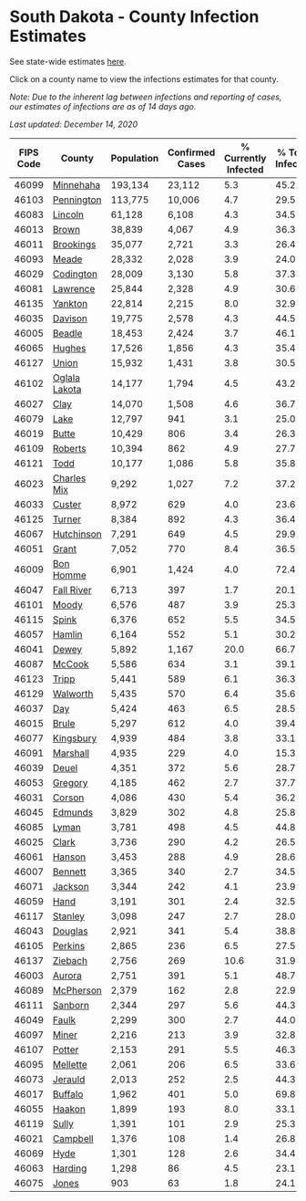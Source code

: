 # South Dakota - County Infection Estimates

See state-wide estimates [here](/infections/us-sd).

Click on a county name to view the infections estimates for that county.

*Note: Due to the inherent lag between infections and reporting of cases, our estimates of infections are as of 14 days ago.*

*Last updated: December 14, 2020*

|   FIPS Code |                         County |   Population |   Confirmed Cases |   % Currently Infected |   % Total Infected |
|-------------|--------------------------------|--------------|-------------------|------------------------|--------------------|
|       46099 |         [Minnehaha](minnehaha) |      193,134 |            23,112 |                    5.3 |               45.2 |
|       46103 |       [Pennington](pennington) |      113,775 |            10,006 |                    4.7 |               29.5 |
|       46083 |             [Lincoln](lincoln) |       61,128 |             6,108 |                    4.3 |               34.5 |
|       46013 |                 [Brown](brown) |       38,839 |             4,067 |                    4.9 |               36.3 |
|       46011 |         [Brookings](brookings) |       35,077 |             2,721 |                    3.3 |               26.4 |
|       46093 |                 [Meade](meade) |       28,332 |             2,028 |                    3.9 |               24.0 |
|       46029 |         [Codington](codington) |       28,009 |             3,130 |                    5.8 |               37.3 |
|       46081 |           [Lawrence](lawrence) |       25,844 |             2,328 |                    4.9 |               30.6 |
|       46135 |             [Yankton](yankton) |       22,814 |             2,215 |                    8.0 |               32.9 |
|       46035 |             [Davison](davison) |       19,775 |             2,578 |                    4.3 |               44.5 |
|       46005 |               [Beadle](beadle) |       18,453 |             2,424 |                    3.7 |               46.1 |
|       46065 |               [Hughes](hughes) |       17,526 |             1,856 |                    4.3 |               35.4 |
|       46127 |                 [Union](union) |       15,932 |             1,431 |                    3.8 |               30.5 |
|       46102 | [Oglala Lakota](oglala-lakota) |       14,177 |             1,794 |                    4.5 |               43.2 |
|       46027 |                   [Clay](clay) |       14,070 |             1,508 |                    4.6 |               36.7 |
|       46079 |                   [Lake](lake) |       12,797 |               941 |                    3.1 |               25.0 |
|       46019 |                 [Butte](butte) |       10,429 |               806 |                    3.4 |               26.3 |
|       46109 |             [Roberts](roberts) |       10,394 |               862 |                    4.9 |               27.7 |
|       46121 |                   [Todd](todd) |       10,177 |             1,086 |                    5.8 |               35.8 |
|       46023 |     [Charles Mix](charles-mix) |        9,292 |             1,027 |                    7.2 |               37.2 |
|       46033 |               [Custer](custer) |        8,972 |               629 |                    4.0 |               23.6 |
|       46125 |               [Turner](turner) |        8,384 |               892 |                    4.3 |               36.4 |
|       46067 |       [Hutchinson](hutchinson) |        7,291 |               649 |                    4.5 |               29.9 |
|       46051 |                 [Grant](grant) |        7,052 |               770 |                    8.4 |               36.5 |
|       46009 |         [Bon Homme](bon-homme) |        6,901 |             1,424 |                    4.0 |               72.4 |
|       46047 |       [Fall River](fall-river) |        6,713 |               397 |                    1.7 |               20.1 |
|       46101 |                 [Moody](moody) |        6,576 |               487 |                    3.9 |               25.3 |
|       46115 |                 [Spink](spink) |        6,376 |               652 |                    5.5 |               34.5 |
|       46057 |               [Hamlin](hamlin) |        6,164 |               552 |                    5.1 |               30.2 |
|       46041 |                 [Dewey](dewey) |        5,892 |             1,167 |                   20.0 |               66.7 |
|       46087 |               [McCook](mccook) |        5,586 |               634 |                    3.1 |               39.1 |
|       46123 |                 [Tripp](tripp) |        5,441 |               589 |                    6.1 |               36.3 |
|       46129 |           [Walworth](walworth) |        5,435 |               570 |                    6.4 |               35.6 |
|       46037 |                     [Day](day) |        5,424 |               463 |                    6.5 |               28.5 |
|       46015 |                 [Brule](brule) |        5,297 |               612 |                    4.0 |               39.4 |
|       46077 |         [Kingsbury](kingsbury) |        4,939 |               484 |                    3.8 |               33.1 |
|       46091 |           [Marshall](marshall) |        4,935 |               229 |                    4.0 |               15.3 |
|       46039 |                 [Deuel](deuel) |        4,351 |               372 |                    5.6 |               28.7 |
|       46053 |             [Gregory](gregory) |        4,185 |               462 |                    2.7 |               37.7 |
|       46031 |               [Corson](corson) |        4,086 |               430 |                    5.4 |               36.2 |
|       46045 |             [Edmunds](edmunds) |        3,829 |               302 |                    4.8 |               25.8 |
|       46085 |                 [Lyman](lyman) |        3,781 |               498 |                    4.5 |               44.8 |
|       46025 |                 [Clark](clark) |        3,736 |               290 |                    4.2 |               26.5 |
|       46061 |               [Hanson](hanson) |        3,453 |               288 |                    4.9 |               28.6 |
|       46007 |             [Bennett](bennett) |        3,365 |               340 |                    2.7 |               34.5 |
|       46071 |             [Jackson](jackson) |        3,344 |               242 |                    4.1 |               23.9 |
|       46059 |                   [Hand](hand) |        3,191 |               301 |                    2.4 |               32.5 |
|       46117 |             [Stanley](stanley) |        3,098 |               247 |                    2.7 |               28.0 |
|       46043 |             [Douglas](douglas) |        2,921 |               341 |                    5.4 |               38.8 |
|       46105 |             [Perkins](perkins) |        2,865 |               236 |                    6.5 |               27.5 |
|       46137 |             [Ziebach](ziebach) |        2,756 |               269 |                   10.6 |               31.9 |
|       46003 |               [Aurora](aurora) |        2,751 |               391 |                    5.1 |               48.7 |
|       46089 |         [McPherson](mcpherson) |        2,379 |               162 |                    2.8 |               22.9 |
|       46111 |             [Sanborn](sanborn) |        2,344 |               297 |                    5.6 |               44.3 |
|       46049 |                 [Faulk](faulk) |        2,299 |               300 |                    2.7 |               44.0 |
|       46097 |                 [Miner](miner) |        2,216 |               213 |                    3.9 |               32.8 |
|       46107 |               [Potter](potter) |        2,153 |               291 |                    5.5 |               46.3 |
|       46095 |           [Mellette](mellette) |        2,061 |               206 |                    6.5 |               33.6 |
|       46073 |             [Jerauld](jerauld) |        2,013 |               252 |                    2.5 |               44.3 |
|       46017 |             [Buffalo](buffalo) |        1,962 |               401 |                    5.0 |               69.8 |
|       46055 |               [Haakon](haakon) |        1,899 |               193 |                    8.0 |               33.1 |
|       46119 |                 [Sully](sully) |        1,391 |               101 |                    2.9 |               25.3 |
|       46021 |           [Campbell](campbell) |        1,376 |               108 |                    1.4 |               26.8 |
|       46069 |                   [Hyde](hyde) |        1,301 |               128 |                    2.6 |               34.4 |
|       46063 |             [Harding](harding) |        1,298 |                86 |                    4.5 |               23.1 |
|       46075 |                 [Jones](jones) |          903 |                63 |                    1.8 |               24.1 |
